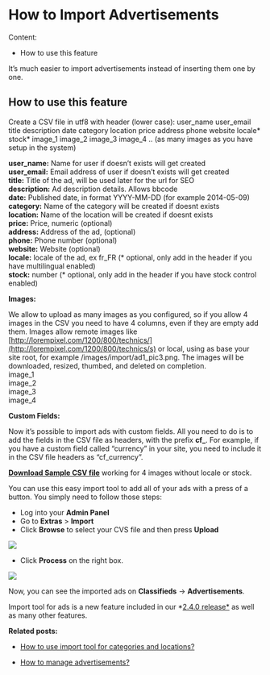# How to Import Advertisements
Content:
-   How to use this feature

It’s much easier to import advertisements instead of inserting them one by one. 

## How to use this feature

Create a CSV file in utf8 with header (lower case): user_name user_email title description date category location price address phone website locale* stock* image_1 image_2 image_3 image_4 .. (as many images as you have setup in the system)

**user_name:**  Name for user if doesn’t exists will get created  
**user_email:**  Email address of user if doesn’t exists will get created  
**title:**  Title of the ad, will be used later for the url for SEO  
**description:**  Ad description details. Allows bbcode  
**date:**  Published date, in format YYYY-MM-DD (for example 2014-05-09)  
**category:**  Name of the category will be created if doesnt exists  
**location:**  Name of the location will be created if doesnt exists  
**price:**  Price, numeric (optional)  
**address:**  Address of the ad, (optional)  
**phone:**  Phone number (optional)  
**website:**  Website (optional)  
**locale:**  locale of the ad, ex fr_FR (* optional, only add in the header if you have multilingual enabled)  
**stock:**  number (* optional, only add in the header if you have stock control enabled)  

**Images:**

We allow to upload as many images as you configured, so if you allow 4 images in the CSV you need to have 4 columns, even if they are empty add them. Images allow remote images like  [http://lorempixel.com/1200/800/technics/](http://lorempixel.com/1200/800/technics/s)  or local, using as base your site root, for example /images/import/ad1_pic3.png. The images will be downloaded, resized, thumbed, and deleted on completion.  
image_1  
image_2  
image_3  
image_4

**Custom Fields:**

Now it’s possible to import ads with custom fields. All you need to do is to add the fields in the CSV file as headers, with the prefix  **cf_**. For example, if you have a custom field called “currency” in your site, you need to include it in the CSV file headers as “cf_currency”.

[**Download Sample CSV file**](https://docs.yclas.com/samples/import_ads_example.csv) working for 4 images without locale or stock.

You can use this easy import tool to add all of your ads with a press of a button. You simply need to follow those steps:

-   Log into your  **Admin Panel**
-   Go to  **Extras**  >  **Import**
-   Click  **Browse**  to select your CVS file and then press  **Upload**

![](https://raw.githubusercontent.com/yclas/guides/master/images/import-ads1.png)

-   Click  **Process**  on the right box.

![](https://raw.githubusercontent.com/yclas/guides/master/images/import-ads2.png)

Now, you can see the imported ads on  **Classifieds**  ->  **Advertisements**.

Import tool for ads is a new feature included in our  *[2.4.0 release*](http://open-classifieds.com/2015/04/28/open-classifieds-2-4-0/)  as well as many other features.
  
**Related posts:**

-   [How to use import tool for categories and locations?](Classifieds-how-to-import-tool-for-categories-and-location.md)

-   [How to manage advertisements?](Classifieds-manage-advertisements.md)
